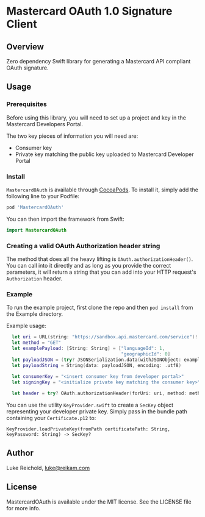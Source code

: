 # Mastercard OAuth 1.0 Signature Client

## Overview

Zero dependency Swift library for generating a Mastercard API compliant OAuth signature.

## Usage

### Prerequisites

Before using this library, you will need to set up a project and key in the Mastercard Developers Portal.

The two key pieces of information you will need are:

- Consumer key
- Private key matching the public key uploaded to Mastercard Developer Portal

### Install

`MastercardOAuth` is available through [CocoaPods](https://cocoapods.org). To install it, simply add the following line to your Podfile:

```ruby
pod 'MastercardOAuth'

```
You can then import the framework from Swift:
```swift
import MastercardOAuth
```

### Creating a valid OAuth Authorization header string

The method that does all the heavy lifting is `OAuth.authorizationHeader()`. You can call into it directly and as long as you provide the correct parameters, it will return a string that you can add into your HTTP request's `Authorization` header.

### Example

To run the example project, first clone the repo and then `pod install` from the Example directory.

Example usage:

```swift
  let uri = URL(string: "https://sandbox.api.mastercard.com/service")!
  let method = "GET"
  let examplePayload: [String: String] = ["languageId": 1,
                                          "geographicId": 0]
  let payloadJSON = (try? JSONSerialization.data(withJSONObject: examplePayload, options: [])) ?? Data()
  let payloadString = String(data: payloadJSON, encoding: .utf8)
  
  let consumerKey = "<insert consumer key from developer portal>"
  let signingKey = "<initialize private key matching the consumer key>"

  let header = try? OAuth.authorizationHeader(forUri: uri, method: method, payload: payloadString, consumerKey: consumerKey, signingPrivateKey: myPrivateKey)

```

You can use the utility `KeyProvider.swift` to create a `SecKey` object representing your developer private key. Simply pass in the bundle path containing your `Certificate.p12` to:

```KeyProvider.loadPrivateKey(fromPath certificatePath: String, keyPassword: String) -> SecKey?```

## Author

Luke Reichold, luke@reikam.com

## License

MastercardOAuth is available under the MIT license. See the LICENSE file for more info.
